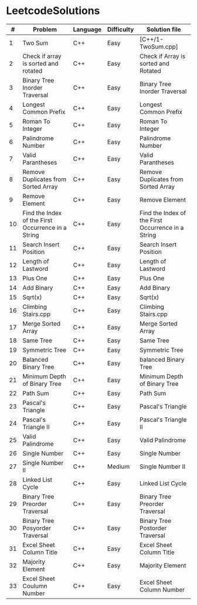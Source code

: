 # LeetcodeSolutions
| #| Problem   | Language |  Difficulty | Solution file     |
|--|-----------|----------|-------------|-------------------|
| 1| Two Sum   | C++      | Easy        | [C++/1-TwoSum.cpp]|
| 2| Check if array is sorted and rotated| C++   | Easy      | Check if Array is sorted and Rotated |
| 3| Binary Tree Inorder Traversal | C++    | Easy    | Binary Tree Inorder Traversal |
| 4| Longest Common Prefix  | C++   | Easy   | Longest Common Prefix  |
| 5| Roman To Integer  | C++   | Easy  | Roman To Integer |
| 6| Palindrome Number  | C++ | Easy  | Palindrome Number  |
| 7| Valid Parantheses  | C++ | Easy | Valid Parantheses  |
| 8| Remove Duplicates from Sorted Array  | C++  | Easy  | Remove Duplicates from Sorted Array |
| 9| Remove Element  | C++ | Easy  | Remove Element  |
|10| Find the Index of the First Occurrence in a String| C++  | Easy  | Find the Index of the First Occurrence in a String|
|11| Search Insert Position | C++  | Easy | Search Insert Position  |
|12| Length of Lastword | C++  | Easy  | Length of Lastword |
|13| Plus One | C++ | Easy | Plus One |
|14| Add Binary | C++ | Easy | Add Binary|
|15| Sqrt(x) | C++ | Easy | Sqrt(x) |
|16| Climbing Stairs.cpp | C++ | Easy | Climbing Stairs.cpp|
|17| Merge Sorted Array | C++ | Easy | Merge Sorted Array |
|18| Same Tree | C++ | Easy | Same Tree |
|19| Symmetric Tree | C++ | Easy | Symmetric Tree |
|20| Balanced Binary Tree | C++ | Easy | balanced Binary Tree|
|21| Minimum Depth of Binary Tree | C++ | Easy | Minimum Depth of Binary Tree |
|22| Path Sum | C++ | Easy | Path Sum |
|23| Pascal's Triangle | C++ | Easy | Pascal's Triangle |
|24| Pascal's Triangle II | C++ | Easy | Pascal's Triangle II |
|25| Valid Palindrome | C++ | Easy | Valid Palindrome |
|26| Single Number | C++ | Easy | Single Number |
|27| Single Number II | C++ | Medium | Single Number II |
|28| Linked List Cycle | C++ | Easy | Linked List Cycle |
|29| Binary Tree Preorder Traversal | C++ | Easy | Binary Tree Preorder Traversal |
|30| Binary Tree Posyorder Traversal | C++ | Easy | Binary Tree Postorder Traversal |
|31| Excel Sheet Column Title | C++ | Easy | Excel Sheet Column Title|
|32| Majority Element | C++ | Easy | Majority Element |
|33| Excel Sheet Coulumn Number | C++ | Easy | Excel Sheet Column Number |
